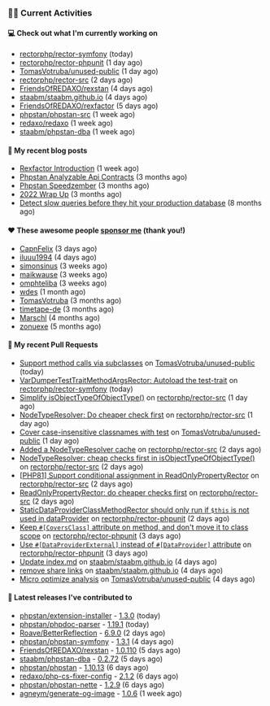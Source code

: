 ### 👨‍💻 Current Activities


#### 💻 Check out what I'm currently working on

- [rectorphp/rector-symfony](https://github.com/rectorphp/rector-symfony) (today)
- [rectorphp/rector-phpunit](https://github.com/rectorphp/rector-phpunit) (1 day ago)
- [TomasVotruba/unused-public](https://github.com/TomasVotruba/unused-public) (1 day ago)
- [rectorphp/rector-src](https://github.com/rectorphp/rector-src) (2 days ago)
- [FriendsOfREDAXO/rexstan](https://github.com/FriendsOfREDAXO/rexstan) (4 days ago)
- [staabm/staabm.github.io](https://github.com/staabm/staabm.github.io) (4 days ago)
- [FriendsOfREDAXO/rexfactor](https://github.com/FriendsOfREDAXO/rexfactor) (5 days ago)
- [phpstan/phpstan-src](https://github.com/phpstan/phpstan-src) (1 week ago)
- [redaxo/redaxo](https://github.com/redaxo/redaxo) (1 week ago)
- [staabm/phpstan-dba](https://github.com/staabm/phpstan-dba) (1 week ago)


#### 📜 My recent blog posts

- [Rexfactor Introduction](https://staabm.github.io/2023/04/09/rexfactor-introduction.html) (1 week ago)
- [Phpstan Analyzable Api Contracts](https://staabm.github.io/2022/12/29/phpstan-analyzable-api-contracts.html) (3 months ago)
- [Phpstan Speedzember](https://staabm.github.io/2022/12/23/phpstan-speedzember.html) (3 months ago)
- [2022 Wrap Up](https://staabm.github.io/2022/12/20/2022-wrap-up.html) (3 months ago)
- [Detect slow queries before they hit your production database](https://staabm.github.io/2022/08/16/phpstan-dba-query-plan-analysis.html) (8 months ago)


#### ❤️ These awesome people [sponsor me](https://github.com/sponsors/staabm) (thank you!)

- [CapnFelix](https://github.com/CapnFelix) (3 days ago)
- [iluuu1994](https://github.com/iluuu1994) (4 days ago)
- [simonsinus](https://github.com/simonsinus) (3 weeks ago)
- [maikwause](https://github.com/maikwause) (3 weeks ago)
- [omphteliba](https://github.com/omphteliba) (3 weeks ago)
- [wdes](https://github.com/wdes) (1 month ago)
- [TomasVotruba](https://github.com/TomasVotruba) (3 months ago)
- [timetape-de](https://github.com/timetape-de) (3 months ago)
- [Marschl](https://github.com/Marschl) (4 months ago)
- [zonuexe](https://github.com/zonuexe) (5 months ago)


#### 🔨 My recent Pull Requests

- [Support method calls via subclasses](https://github.com/TomasVotruba/unused-public/pull/56) on [TomasVotruba/unused-public](https://github.com/TomasVotruba/unused-public) (today)
- [VarDumperTestTraitMethodArgsRector: Autoload the test-trait](https://github.com/rectorphp/rector-symfony/pull/391) on [rectorphp/rector-symfony](https://github.com/rectorphp/rector-symfony) (today)
- [Simplify isObjectTypeOfObjectType()](https://github.com/rectorphp/rector-src/pull/3627) on [rectorphp/rector-src](https://github.com/rectorphp/rector-src) (1 day ago)
- [NodeTypeResolver: Do cheaper check first](https://github.com/rectorphp/rector-src/pull/3626) on [rectorphp/rector-src](https://github.com/rectorphp/rector-src) (1 day ago)
- [Cover case-insensitive classnames with test](https://github.com/TomasVotruba/unused-public/pull/55) on [TomasVotruba/unused-public](https://github.com/TomasVotruba/unused-public) (1 day ago)
- [Added a NodeTypeResolver cache](https://github.com/rectorphp/rector-src/pull/3622) on [rectorphp/rector-src](https://github.com/rectorphp/rector-src) (2 days ago)
- [NodeTypeResolver: cheap checks first in isObjectTypeOfObjectType()](https://github.com/rectorphp/rector-src/pull/3621) on [rectorphp/rector-src](https://github.com/rectorphp/rector-src) (2 days ago)
- [[PHP81] Support  conditional assignment in ReadOnlyPropertyRector](https://github.com/rectorphp/rector-src/pull/3620) on [rectorphp/rector-src](https://github.com/rectorphp/rector-src) (2 days ago)
- [ReadOnlyPropertyRector: do cheaper checks first](https://github.com/rectorphp/rector-src/pull/3618) on [rectorphp/rector-src](https://github.com/rectorphp/rector-src) (2 days ago)
- [StaticDataProviderClassMethodRector should only run if `$this` is not used in dataProvider](https://github.com/rectorphp/rector-phpunit/pull/171) on [rectorphp/rector-phpunit](https://github.com/rectorphp/rector-phpunit) (2 days ago)
- [Keep `#[CoversClass]` attribute on method, and don&#39;t move it to class scope](https://github.com/rectorphp/rector-phpunit/pull/168) on [rectorphp/rector-phpunit](https://github.com/rectorphp/rector-phpunit) (3 days ago)
- [Use `#[DataProviderExternal]` instead of `#[DataProvider]` attribute](https://github.com/rectorphp/rector-phpunit/pull/167) on [rectorphp/rector-phpunit](https://github.com/rectorphp/rector-phpunit) (3 days ago)
- [Update index.md](https://github.com/staabm/staabm.github.io/pull/57) on [staabm/staabm.github.io](https://github.com/staabm/staabm.github.io) (4 days ago)
- [remove share links](https://github.com/staabm/staabm.github.io/pull/56) on [staabm/staabm.github.io](https://github.com/staabm/staabm.github.io) (4 days ago)
- [Micro optimize analysis](https://github.com/TomasVotruba/unused-public/pull/51) on [TomasVotruba/unused-public](https://github.com/TomasVotruba/unused-public) (4 days ago)


#### 🔭 Latest releases I've contributed to

- [phpstan/extension-installer](https://github.com/phpstan/extension-installer) - [1.3.0](https://github.com/phpstan/extension-installer/releases/tag/1.3.0) (today)
- [phpstan/phpdoc-parser](https://github.com/phpstan/phpdoc-parser) - [1.19.1](https://github.com/phpstan/phpdoc-parser/releases/tag/1.19.1) (today)
- [Roave/BetterReflection](https://github.com/Roave/BetterReflection) - [6.9.0](https://github.com/Roave/BetterReflection/releases/tag/6.9.0) (2 days ago)
- [phpstan/phpstan-symfony](https://github.com/phpstan/phpstan-symfony) - [1.3.1](https://github.com/phpstan/phpstan-symfony/releases/tag/1.3.1) (4 days ago)
- [FriendsOfREDAXO/rexstan](https://github.com/FriendsOfREDAXO/rexstan) - [1.0.110](https://github.com/FriendsOfREDAXO/rexstan/releases/tag/1.0.110) (5 days ago)
- [staabm/phpstan-dba](https://github.com/staabm/phpstan-dba) - [0.2.72](https://github.com/staabm/phpstan-dba/releases/tag/0.2.72) (5 days ago)
- [phpstan/phpstan](https://github.com/phpstan/phpstan) - [1.10.13](https://github.com/phpstan/phpstan/releases/tag/1.10.13) (6 days ago)
- [redaxo/php-cs-fixer-config](https://github.com/redaxo/php-cs-fixer-config) - [2.1.2](https://github.com/redaxo/php-cs-fixer-config/releases/tag/2.1.2) (6 days ago)
- [phpstan/phpstan-nette](https://github.com/phpstan/phpstan-nette) - [1.2.9](https://github.com/phpstan/phpstan-nette/releases/tag/1.2.9) (6 days ago)
- [agneym/generate-og-image](https://github.com/agneym/generate-og-image) - [1.0.6](https://github.com/agneym/generate-og-image/releases/tag/1.0.6) (1 week ago)
